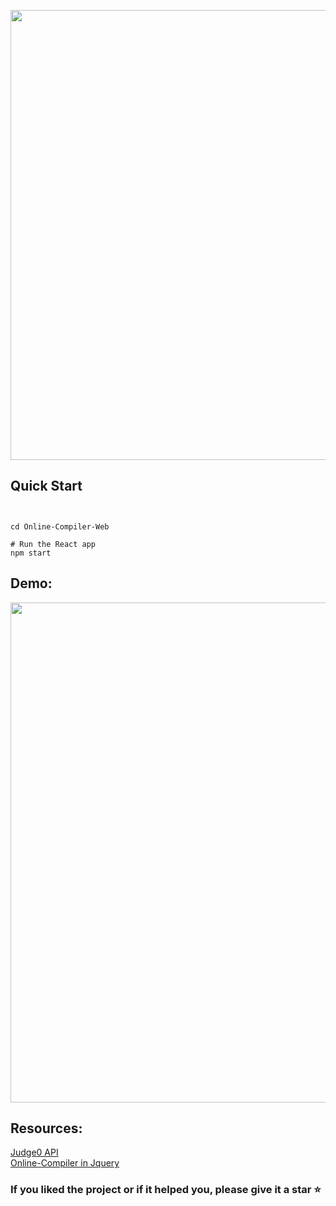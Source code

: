 <p align="center">
<img src ="https://i.imgur.com/kL84RTB.jpg" width=720 >
</p>

## Quick Start


```


cd Online-Compiler-Web

# Run the React app
npm start
```
 
  
## Demo:
<p align="center">
<img src="https://i.imgur.com/BQUvi6z.png" width="800">
</p>

## Resources:
[Judge0 API](https://api.judge0.com/)
<br />
[Online-Compiler in Jquery](https://github.com/hermanzdosilovic/online-compiler)


 ### If you liked the project or if it helped you, please give it a star ⭐
